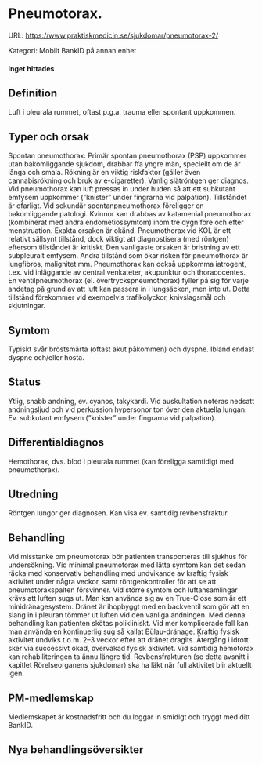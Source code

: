 # Pneumotorax.

URL: https://www.praktiskmedicin.se/sjukdomar/pneumotorax-2/



Kategori: Mobilt BankID på annan enhet

#### Inget hittades

## Definition

Luft i pleurala rummet, oftast p.g.a. trauma eller spontant uppkommen.

## Typer och orsak

Spontan pneumothorax:
Primär spontan pneumothorax (PSP) uppkommer utan bakomliggande sjukdom, drabbar ffa yngre män, speciellt om de är långa och smala. Rökning är en viktig riskfaktor (gäller även cannabisrökning och bruk av e-cigaretter). Vanlig slätröntgen ger diagnos. Vid pneumothorax kan luft pressas in under huden så att ett subkutant emfysem uppkommer (”knister” under fingrarna vid palpation). Tillståndet är ofarligt.
Vid sekundär spontanpneumothorax föreligger en bakomliggande patologi. Kvinnor kan drabbas av katamenial pneumothorax (kombinerat med andra endometiossymtom) inom tre dygn före och efter menstruation. Exakta orsaken är okänd. Pneumothorax vid KOL är ett relativt sällsynt tillstånd, dock viktigt att diagnostisera (med röntgen) eftersom tillståndet är kritiskt. Den vanligaste orsaken är bristning av ett subpleuralt emfysem. Andra tillstånd som ökar risken för pneumothorax är lungfibros, malignitet mm.
Pneumothorax kan också uppkomma iatrogent, t.ex. vid inläggande av central venkateter, akupunktur och thoracocentes. En ventilpneumothorax (el. övertryckspneumothorax) fyller på sig för varje andetag på grund av att luft kan passera in i lungsäcken, men inte ut. Detta tillstånd förekommer vid exempelvis trafikolyckor, knivslagsmål och skjutningar.

## Symtom

Typiskt svår bröstsmärta (oftast akut påkommen) och dyspne. Ibland endast dyspne och/eller hosta.

## Status

Ytlig, snabb andning, ev. cyanos, takykardi. Vid auskultation noteras nedsatt andningsljud och vid perkussion hypersonor ton över den aktuella lungan. Ev. subkutant emfysem (”knister” under fingrarna vid palpation).

## Differentialdiagnos

Hemothorax, dvs. blod i pleurala rummet (kan föreligga samtidigt med pneumothorax).

## Utredning

Röntgen lungor ger diagnosen. Kan visa ev. samtidig revbensfraktur.

## Behandling

Vid misstanke om pneumotorax bör patienten transporteras till sjukhus för undersökning. Vid minimal pneumotorax med lätta symtom kan det sedan räcka med konservativ behandling med undvikande av kraftig fysisk aktivitet under några veckor, samt röntgenkontroller för att se att pneumotoraxspalten försvinner. Vid större symtom och luftansamlingar krävs att luften sugs ut. Man kan använda sig av en True-Close som är ett minidränagesystem. Dränet är ihopbyggt med en backventil som gör att en slang in i pleuran tömmer ut luften vid den vanliga andningen. Med denna behandling kan patienten skötas polikliniskt. Vid mer komplicerade fall kan man använda en kontinuerlig sug så kallat Bülau-dränage. Kraftig fysisk aktivitet undviks t.o.m. 2–3 veckor efter att dränet dragits. Återgång i idrott sker via successivt ökad, övervakad fysisk aktivitet. Vid samtidig hemotorax kan rehabiliteringen ta ännu längre tid. Revbensfrakturen (se detta avsnitt i kapitlet Rörelseorganens sjukdomar) ska ha läkt när full aktivitet blir aktuellt igen.

## PM-medlemskap

Medlemskapet är kostnadsfritt och du loggar in smidigt och tryggt med ditt BankID.

## Nya behandlingsöversikter

